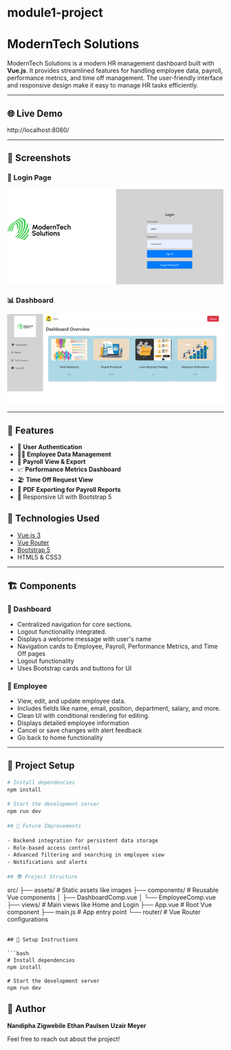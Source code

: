 # module1-project
# ModernTech Solutions

ModernTech Solutions is a modern HR management dashboard built with **Vue.js**. It provides streamlined features for handling employee data, payroll, performance metrics, and time off management. The user-friendly interface and responsive design make it easy to manage HR tasks efficiently. 

---

## 🌐 Live Demo
http://localhost:8080/

---

## 📸 Screenshots

### 🔐 Login Page
<img src="https://github.com/N240902/MODULE1-PROJECT/blob/main/login%20morderntech.png" alt="Login Page" width="700"/>


### 📊 Dashboard
<img src="https://github.com/N240902/MODULE1-PROJECT/blob/main/dashboard%20morderntech.png" alt="Dashboard Page" width="700"/>

---

## 🧩 Features

- 🔐 **User Authentication**
- 🧑‍💼 **Employee Data Management**
- 💸 **Payroll View & Export**
- 📈 **Performance Metrics Dashboard**
- 🏖️ **Time Off Request View**
- 📄 **PDF Exporting for Payroll Reports**
- 🎨 Responsive UI with Bootstrap 5

## 🌿 Technologies Used

- [Vue.js 3](https://vuejs.org/)
- [Vue Router](https://router.vuejs.org/)
- [Bootstrap 5](https://getbootstrap.com/)
- HTML5 & CSS3

---
## 🏗️ Components

### 🔹 Dashboard
- Centralized navigation for core sections.
- Logout functionality integrated.
- Displays a welcome message with user's name
- Navigation cards to Employee, Payroll, Performance Metrics, and Time Off pages
- Logout functionality
- Uses Bootstrap cards and buttons for UI

### 🔹 Employee
- View, edit, and update employee data.
- Includes fields like name, email, position, department, salary, and more.
- Clean UI with conditional rendering for editing.
-  Displays detailed employee information
- Cancel or save changes with alert feedback
- Go back to home functionality


---

## 🚀 Project Setup

```bash
# Install dependencies
npm install

# Start the development server
npm run dev

## 🚚 Future Improvements

- Backend integration for persistent data storage
- Role-based access control
- Advanced filtering and searching in employee view
- Notifications and alerts

## 📚 Project Structure

```
src/
├── assets/                # Static assets like images
├── components/            # Reusable Vue components
│   ├── DashboardComp.vue
│   └── EmployeeComp.vue
├── views/                 # Main views like Home and Login
├── App.vue                # Root Vue component
├── main.js                # App entry point
└── router/                # Vue Router configurations
```

## 🚀 Setup Instructions

```bash
# Install dependencies
npm install

# Start the development server
npm run dev
```



## 👋 Author

**Nandipha Zigwebile**
**Ethan Paulsen**
**Uzair Meyer**


Feel free to reach out about the project!

